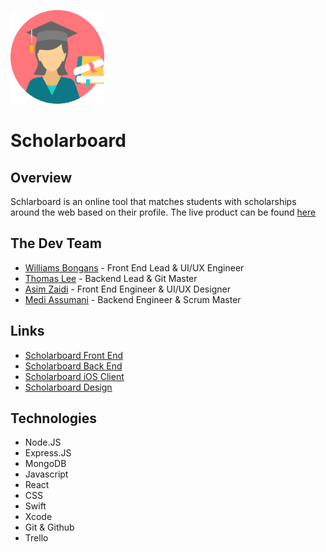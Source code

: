 <img src= "scholarboard_logo.png" width = 150 height = 150></img>
# Scholarboard


## Overview 
Schlarboard is an online tool that matches students with scholarships around the web based on their profile. The live product can be found <a href="https://scholar-board.herokuapp.com/">here</a>


## The Dev Team

* <a href="https://github.com/will0101">Williams Bongans</a> - Front End Lead & UI/UX Engineer
* <a href="https://github.com/ThomasLee94">Thomas Lee</a> - Backend Lead & Git Master
* <a href="https://github.com/AwesomeZaidi">Asim Zaidi</a> - Front End Engineer & UI/UX Designer
* <a href="https://github.com/MediBoss">Medi Assumani</a> - Backend Engineer & Scrum Master

## Links

* <a href="https://github.com/scholarship-dev/ScholarBoard-frontend">Scholarboard Front End</a>
* <a href="https://github.com/scholarship-dev/ScholarBoard-backend">Scholarboard Back End</a>
* <a href="https://github.com/scholarship-dev/Scholarboard-iOS">Scholarboard iOS Client</a>
* <a href="https://github.com/scholarship-dev/design">Scholarboard Design</a>


## Technologies

* Node.JS
* Express.JS
* MongoDB
* Javascript
* React
* CSS
* Swift
* Xcode
* Git & Github
* Trello

